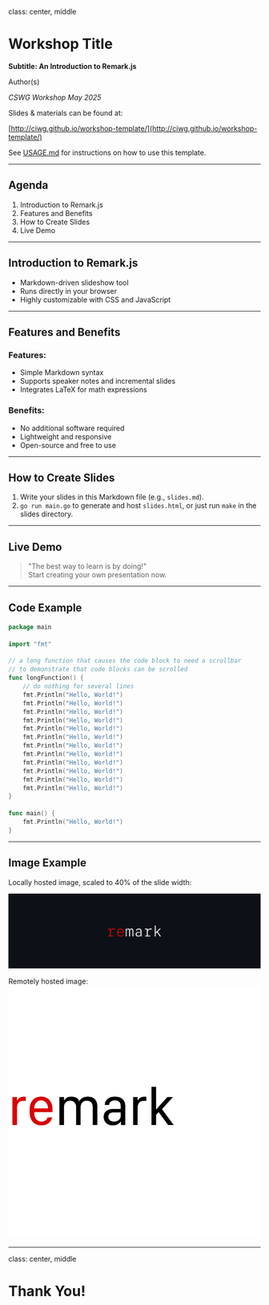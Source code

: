 class: center, middle

# Workshop Title

**Subtitle: An Introduction to Remark.js**

Author(s)

*CSWG Workshop May 2025*

Slides & materials can be found at:

[http://ciwg.github.io/workshop-template/](http://ciwg.github.io/workshop-template/)

See
[USAGE.md](https://github.com/ciwg/workshop-template/blob/main/USAGE.md)
for instructions on how to use this template.

---

## Agenda

1. Introduction to Remark.js
2. Features and Benefits
3. How to Create Slides
4. Live Demo

---

## Introduction to Remark.js

- Markdown-driven slideshow tool
- Runs directly in your browser
- Highly customizable with CSS and JavaScript

---

## Features and Benefits

### Features:
- Simple Markdown syntax
- Supports speaker notes and incremental slides
- Integrates LaTeX for math expressions

### Benefits:
- No additional software required
- Lightweight and responsive
- Open-source and free to use

---

## How to Create Slides

1. Write your slides in this Markdown file (e.g., `slides.md`).
2. `go run main.go` to generate and host `slides.html`, or just run `make`
   in the slides directory.

---

## Live Demo

> "The best way to learn is by doing!"  
> Start creating your own presentation now.

---

## Code Example

```go
package main

import "fmt"

// a long function that causes the code block to need a scrollbar
// to demonstrate that code blocks can be scrolled
func longFunction() {
    // do nothing for several lines
    fmt.Println("Hello, World!")
    fmt.Println("Hello, World!")
    fmt.Println("Hello, World!")
    fmt.Println("Hello, World!")
    fmt.Println("Hello, World!")
    fmt.Println("Hello, World!")
    fmt.Println("Hello, World!")
    fmt.Println("Hello, World!")
    fmt.Println("Hello, World!")
    fmt.Println("Hello, World!")
    fmt.Println("Hello, World!")
    fmt.Println("Hello, World!")
}

func main() {
    fmt.Println("Hello, World!")
}
```

---

## Image Example

Locally hosted image, scaled to 40% of the slide width:

![:img Local Image, 40%](images/logo.svg)

Remotely hosted image:
![Remark.js Logo](https://raw.githubusercontent.com/remarkjs/remark/1f338e72/logo.svg?sanitize=true)

---

class: center, middle

# Thank You!

